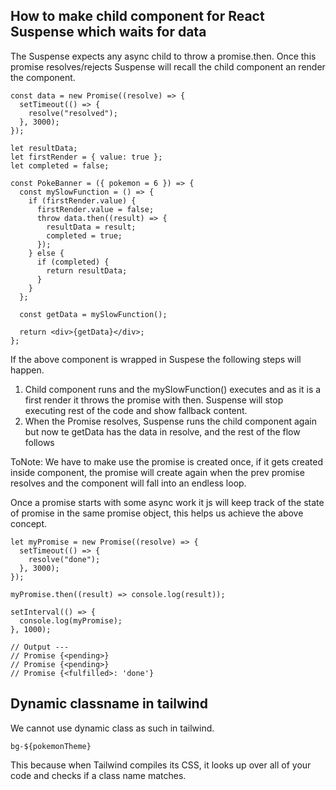 ## How to make child component for React Suspense which waits for data

The Suspense expects any async child to throw a promise.then.
Once this promise resolves/rejects Suspense will recall the child component an render the component.

```JSX
const data = new Promise((resolve) => {
  setTimeout(() => {
    resolve("resolved");
  }, 3000);
});

let resultData;
let firstRender = { value: true };
let completed = false;

const PokeBanner = ({ pokemon = 6 }) => {
  const mySlowFunction = () => {
    if (firstRender.value) {
      firstRender.value = false;
      throw data.then((result) => {
        resultData = result;
        completed = true;
      });
    } else {
      if (completed) {
        return resultData;
      }
    }
  };

  const getData = mySlowFunction();

  return <div>{getData}</div>;
};
```

If the above component is wrapped in Suspese the following steps will happen.

1. Child component runs and the mySlowFunction() executes and as it is a first render it throws the promise with then. Suspense will stop executing rest of the code and show fallback content.
2. When the Promise resolves, Suspense runs the child component again but now te getData has the data in resolve, and the rest of the flow follows

ToNote: We have to make use the promise is created once, if it gets created inside component, the promise will create again when the prev promise resolves and the component will fall into an endless loop.

Once a promise starts with some async work it js will keep track of the state of promise in the same promise object, this helps us achieve the above concept.

```JSX
let myPromise = new Promise((resolve) => {
  setTimeout(() => {
    resolve("done");
  }, 3000);
});

myPromise.then((result) => console.log(result));

setInterval(() => {
  console.log(myPromise);
}, 1000);

// Output ---
// Promise {<pending>}
// Promise {<pending>}
// Promise {<fulfilled>: 'done'}
```

## Dynamic classname in tailwind

We cannot use dynamic class as such in tailwind.

```JSX
bg-${pokemonTheme}
```

This because when Tailwind compiles its CSS, it looks up over all of your code and checks if a class name matches.
